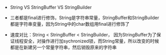 - String VS StringBuffer VS StringBuilder

- 三者都是final进行修饰，String是字符串常量，StringBuffer和StringBuilder都是字符串变量，因为String中的char数组用final进行修饰了
- 速度对比：String < StringBuffer < StringBuilder，
    因为StringBuffer为了保证线程安全，对操作进行加sychronized锁，而String常量，所以改变的时候都是在新建另一个常量字符串，然后销毁原来的字符串